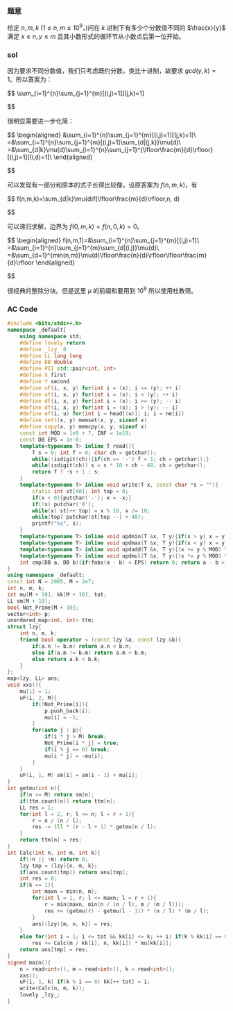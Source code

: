 ### 题意

给定 $n,m,k$ ($1\le n,m\le10^9$，)问在 $k$ 进制下有多少个分数值不同的 $\frac{x}{y}$ 满足 $x\le n,y\le m$ 且其小数形式的循环节从小数点后第一位开始。

### sol

因为要求不同分数值，我们只考虑既约分数。类比十进制，故要求 $gcd(y,k)=1$。所以答案为：

$$
\sum_{i=1}^{n}\sum_{j=1}^{m}[(i,j)=1][(j,k)=1]

$$

很明显需要进一步化简：

$$
\begin{aligned}
&\sum_{i=1}^{n}\sum_{j=1}^{m}[(i,j)=1][(j,k)=1]\\
=&\sum_{i=1}^{n}\sum_{j=1}^{m}[(i,j)=1]\sum_{d|(j,k)}\mu(d)\\
=&\sum_{d|k}\mu(d)\sum_{i=1}^{n}\sum_{j=1}^{\lfloor\frac{m}{d}\rfloor}[(i,j)=1][(i,d)=1]\\
\end{aligned}

$$

可以发现有一部分和原本的式子长得比较像，设原答案为 $f(n,m,k)$，有

$$
f(n,m,k)=\sum_{d|k}\mu(d)f(\lfloor\frac{m}{d}\rfloor,n, d)

$$

可以递归求解，边界为 $f(0,m,k)=f(n,0,k)=0$。

$$
\begin{aligned}
f(n,m,1)=&\sum_{i=1}^{n}\sum_{j=1}^{m}[(i,j)=1]\\
=&\sum_{i=1}^{n}\sum_{j=1}^{m}\sum_{d|(i,j)}\mu(d)\\
=&\sum_{d=1}^{min(n,m)}\mu(d)\lfloor\frac{n}{d}\rfloor\lfloor\frac{m}{d}\rfloor
\end{aligned}

$$

很经典的整除分块。但是这里 $\mu$ 的前缀和要用到 $10^9$ 所以使用杜教筛。

### AC Code

```cpp
#include <bits/stdc++.h>
namespace _default{
    using namespace std;
    #define lovely return
    #define _lzy_ 0
    #define LL long long
    #define DB double
    #define PII std::pair<int, int>
    #define X first
    #define Y second
    #define uF(i, x, y) for(int i = (x); i <= (y); ++ i)
    #define uf(i, x, y) for(int i = (x); i < (y); ++ i)
    #define dF(i, x, y) for(int i = (x); i >= (y); -- i)
    #define df(i, x, y) for(int i = (x); i > (y); -- i)
    #define ef(i, u) for(int i = head[(u)]; i; i = ne[i])
    #define sett(x, y) memset(x, y, sizeof x)
    #define copy(x, y) memcpy(x, y, sizeof x)
    const int MOD = 1e9 + 7, INF = 1e18;
    const DB EPS = 1e-8;
    template<typename T> inline T read(){
        T s = 0; int f = 0; char ch = getchar();
        while(!isdigit(ch)){if(ch == '-') f = 1; ch = getchar();}
        while(isdigit(ch)) s = s * 10 + ch - 48, ch = getchar();
        return f ? ~s + 1 : s;
    }
    template<typename T> inline void write(T x, const char *s = ""){
        static int st[40]; int top = 0;
        if(x < 0){putchar('-'); x = -x;}
        if(!x) putchar('0');
        while(x) st[++ top] = x % 10, x /= 10;
        while(top) putchar(st[top --] + 48);
        printf("%s", s);
    }
    template<typename T> inline void updmin(T &x, T y){if(x > y) x = y;}
    template<typename T> inline void updmax(T &x, T y){if(x < y) x = y;}
    template<typename T> inline void updadd(T &x, T y){(x += y % MOD) %= MOD;}
    template<typename T> inline void updmul(T &x, T y){(x *= y % MOD) %= MOD;}
    int cmp(DB a, DB b){if(fabs(a - b) < EPS) return 0; return a - b > EPS ? 1 : -1;}
}
using namespace _default;
const int N = 2005, M = 2e7;
int n, m, k;
int mu[M + 10], kk[M + 10], tot;
LL sm[M + 10];
bool Not_Prime[M + 10];
vector<int> p;
unordered_map<int, int> ttm;
struct lzy{
	int n, m, k;
	friend bool operator < (const lzy &a, const lzy &b){
		if(a.n != b.n) return a.n < b.n;
		else if(a.m != b.m) return a.m < b.m;
		else return a.k < b.k;
	}
};
map<lzy, LL> ans;
void xxs(){
	mu[1] = 1;
	uF(i, 2, M){
		if(!Not_Prime[i]){
			p.push_back(i);
			mu[i] = -1;
		}
		for(auto j : p){
			if(i * j > M) break;
			Not_Prime[i * j] = true;
			if(i % j == 0) break;
			mu[i * j] = -mu[i];
		}
	}
	uF(i, 1, M) sm[i] = sm[i - 1] + mu[i];
}
int getmu(int n){
    if(n <= M) return sm[n];
    if(ttm.count(n)) return ttm[n];
    LL res = 1;
    for(int l = 2, r; l <= n; l = r + 1){
        r = n / (n / l);
        res -= 1ll * (r - l + 1) * getmu(n / l);
    }
    return ttm[n] = res;
}
int Calc(int n, int m, int k){
	if(!n || !m) return 0;
	lzy tmp = (lzy){n, m, k};
	if(ans.count(tmp)) return ans[tmp];
	int res = 0;
	if(k == 1){
		int maxn = min(n, m);
		for(int l = 1, r; l <= maxn; l = r + 1){
			r = min(maxn, min(n / (n / l), m / (m / l)));
			res += (getmu(r) - getmu(l - 1)) * (n / l) * (m / l);
		}
		ans[(lzy){m, n, k}] = res;
	}
	else for(int i = 1; i <= tot && kk[i] <= k; ++ i) if(k % kk[i] == 0)
		res += Calc(m / kk[i], n, kk[i]) * mu[kk[i]];
	return ans[tmp] = res;
}
signed main(){
	n = read<int>(), m = read<int>(), k = read<int>();
	xxs();
	uF(i, 1, k) if(k % i == 0) kk[++ tot] = i;
	write(Calc(n, m, k));
    lovely _lzy_;
}
```
